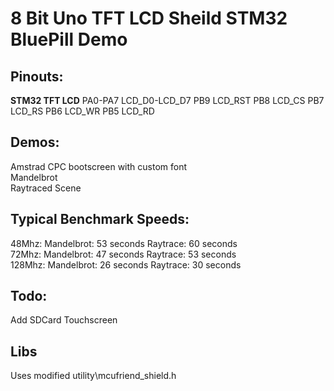 # 8 Bit Uno TFT LCD Sheild STM32 BluePill Demo                  

## Pinouts:
**STM32      TFT LCD**
PA0-PA7    LCD_D0-LCD_D7 
PB9        LCD_RST
PB8        LCD_CS
PB7        LCD_RS
PB6        LCD_WR
PB5        LCD_RD

## Demos:                             
  Amstrad CPC bootscreen with custom font           
  Mandelbrot                           
  Raytraced Scene                        
     
## Typical Benchmark Speeds:
  48Mhz: Mandelbrot: 53 seconds Raytrace: 60 seconds      
  72Mhz: Mandelbrot: 47 seconds Raytrace: 53 seconds      
  128Mhz: Mandelbrot: 26 seconds Raytrace: 30 seconds      
                                                             
## Todo:
  Add SDCard
  Touchscreen                

## Libs
  Uses modified utility\mcufriend_shield.h
